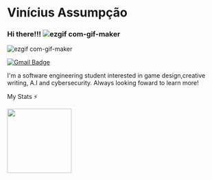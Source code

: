 # Vinícius Assumpção

### Hi there!!! ![ezgif com-gif-maker](https://user-images.githubusercontent.com/78980842/175097109-ce955d62-62cd-4a69-aa5c-625e87750b1a.png)

![ezgif com-gif-maker](https://user-images.githubusercontent.com/78980842/175096523-2cd5daf3-adc6-42de-9981-2f92034fcf46.gif)

[![Gmail Badge](https://img.shields.io/badge/-viniciusdearaujo27@gmail.com-6633cc?style=flat-square&logo=Gmail&logoColor=white&link=mailto:viniciusdearaujo27@gmail.com)](mailto:viniciusdearaujo27@gmail.com)

I'm a software engineering student interested in game design,creative writing, A.I and cybersecurity.
Always looking foward to learn more!

My Stats ⚡



<a href="https://github.com/viniman27/github-readme-statst">
  <img align="left"  height='150px' src="https://github-readme-stats.vercel.app/api?username=viniman27&show_icons=true&theme=great-gatsby" />
</a>





<!--
**viniman27/viniman27** is a ✨ _special_ ✨ repository because its `README.md` (this file) appears on your GitHub profile.

Here are some ideas to get you started:

- 🔭 I’m currently working on ...
- 🌱 I’m currently learning ...
- 👯 I’m looking to collaborate on ...
- 🤔 I’m looking for help with ...
- 💬 Ask me about ...
- 📫 How to reach me: ...
- 😄 Pronouns: ...
- ⚡ Fun fact: ...
-->

